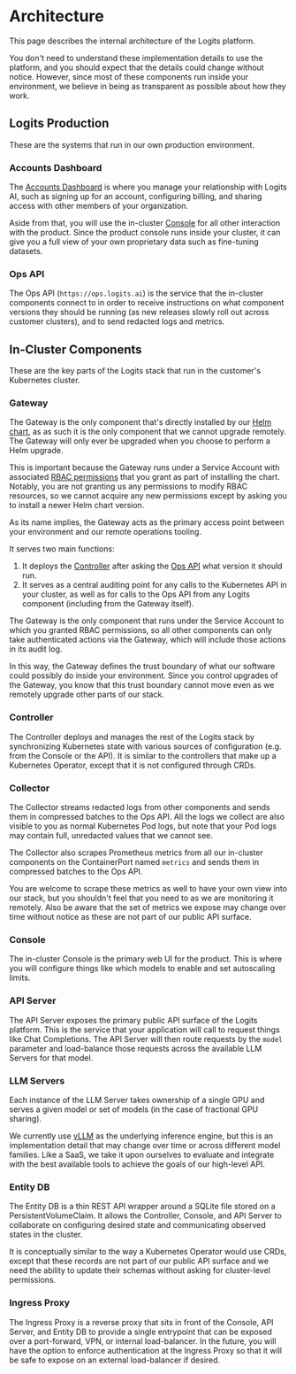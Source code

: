 # Architecture

This page describes the internal architecture of the Logits platform.

You don't need to understand these implementation details to use the platform, and you should expect
that the details could change without notice.
However, since most of these components run inside your environment, we believe in being as
transparent as possible about how they work.

## Logits Production

These are the systems that run in our own production environment.

### Accounts Dashboard

The [Accounts Dashboard](https://accounts.logits.ai) is where you manage your relationship with
Logits AI, such as signing up for an account, configuring billing, and sharing access with other
members of your organization.

Aside from that, you will use the in-cluster [Console](#console) for all other interaction with the
product. Since the product console runs inside your cluster, it can give you a full view of your own
proprietary data such as fine-tuning datasets.

### Ops API

The Ops API (`https://ops.logits.ai`) is the service that the in-cluster components connect to
in order to receive instructions on what component versions they should be running
(as new releases slowly roll out across customer clusters), and to send redacted logs and metrics.

## In-Cluster Components

These are the key parts of the Logits stack that run in the customer's Kubernetes cluster.

### Gateway

The Gateway is the only component that's directly installed by our [Helm chart](../helm/gateway),
as as such it is the only component that we cannot upgrade remotely.
The Gateway will only ever be upgraded when you choose to perform a Helm upgrade.

This is important because the Gateway runs under a Service Account with associated
[RBAC permissions](../helm/gateway/templates/gateway-rbac.yaml) that you grant as part of installing
the chart. Notably, you are not granting us any permissions to modify RBAC resources, so we cannot
acquire any new permissions except by asking you to install a newer Helm chart version.

As its name implies, the Gateway acts as the primary access point between your environment and our
remote operations tooling.

It serves two main functions:

1. It deploys the [Controller](#controller) after asking the [Ops API](#ops-api) what version it
   should run.
1. It serves as a central auditing point for any calls to the Kubernetes API in your cluster,
   as well as for calls to the Ops API from any Logits component (including from the Gateway itself).

The Gateway is the only component that runs under the Service Account to which you granted RBAC
permissions, so all other components can only take authenticated actions via the Gateway,
which will include those actions in its audit log.

In this way, the Gateway defines the trust boundary of what our software could possibly do inside
your environment. Since you control upgrades of the Gateway, you know that this trust boundary
cannot move even as we remotely upgrade other parts of our stack.

### Controller

The Controller deploys and manages the rest of the Logits stack by synchronizing Kubernetes state
with various sources of configuration (e.g. from the Console or the API).
It is similar to the controllers that make up a Kubernetes Operator, except that it is not
configured through CRDs.

### Collector

The Collector streams redacted logs from other components and sends them in compressed batches to
the Ops API. All the logs we collect are also visible to you as normal Kubernetes Pod logs, but note
that your Pod logs may contain full, unredacted values that we cannot see.

The Collector also scrapes Prometheus metrics from all our in-cluster components on the
ContainerPort named `metrics` and sends them in compressed batches to the Ops API.

You are welcome to scrape these metrics as well to have your own view into our stack,
but you shouldn't feel that you need to as we are monitoring it remotely.
Also be aware that the set of metrics we expose may change over time without notice as these are not
part of our public API surface.

### Console

The in-cluster Console is the primary web UI for the product. This is where you will configure
things like which models to enable and set autoscaling limits.

### API Server

The API Server exposes the primary public API surface of the Logits platform.
This is the service that your application will call to request things like Chat Completions.
The API Server will then route requests by the `model` parameter and load-balance those requests
across the available LLM Servers for that model.

### LLM Servers

Each instance of the LLM Server takes ownership of a single GPU and serves a given model or set of
models (in the case of fractional GPU sharing).

We currently use [vLLM](https://github.com/vllm-project/vllm) as the underlying inference engine,
but this is an implementation detail that may change over time or across different model families.
Like a SaaS, we take it upon ourselves to evaluate and integrate with the best available tools to
achieve the goals of our high-level API.

### Entity DB

The Entity DB is a thin REST API wrapper around a SQLite file stored on a PersistentVolumeClaim.
It allows the Controller, Console, and API Server to collaborate on configuring desired state and
communicating observed states in the cluster.

It is conceptually similar to the way a Kubernetes Operator would use CRDs, except that these
records are not part of our public API surface and we need the ability to update their schemas
without asking for cluster-level permissions.

### Ingress Proxy

The Ingress Proxy is a reverse proxy that sits in front of the Console, API Server, and Entity DB
to provide a single entrypoint that can be exposed over a port-forward, VPN, or internal
load-balancer. In the future, you will have the option to enforce authentication at the
Ingress Proxy so that it will be safe to expose on an external load-balancer if desired.
